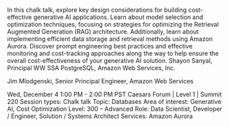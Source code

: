 In this chalk talk, explore key design considerations for building cost-effective generative AI applications. Learn about model selection and optimization techniques, focusing on strategies for optimizing the Retrieval Augmented Generation (RAG) architecture. Additionally, learn about implementing efficient data storage and retrieval methods using Amazon Aurora. Discover prompt engineering best practices and effective monitoring and cost-tracking approaches along the way to help ensure the overall cost-effectiveness of your generative AI solution.
Shayon Sanyal, Principal WW SSA PostgreSQL, Amazon Web Services, Inc.

Jim Mlodgenski, Senior Principal Engineer, Amazon Web Services

Wed, December 4
1:00 PM - 2:00 PM PST
Caesars Forum | Level 1 | Summit 220
Session types: Chalk talk
Topic: Databases
Area of interest: Generative AI, Cost Optimization
Level: 300 – Advanced
Role: Data Scientist, Developer / Engineer, Solution / Systems Architect
Services: Amazon Aurora